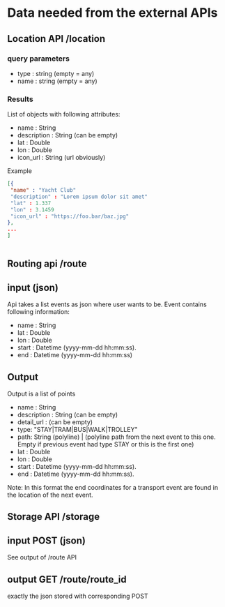 # Data needed from the external APIs

## Location API /location

### query parameters

 - type : string (empty = any)
 - name : string (empty = any)

### Results

List of objects with following attributes:

 - name : String
 - description : String (can be empty)
 - lat : Double
 - lon : Double
 - icon\_url : String (url obviously)

Example

```json
[{
 "name" : "Yacht Club"
 "description" : "Lorem ipsum dolor sit amet"
 "lat" : 1.337
 "lon" : 3.1459
 "icon_url" : "https://foo.bar/baz.jpg"
}, 
...
]
    
```
## Routing api /route

## input (json)

Api takes a list events as json where user wants to be. Event contains following information:

- name : String
- lat : Double
- lon : Double 
- start : Datetime (yyyy-mm-dd hh:mm:ss).
- end : Datetime (yyyy-mm-dd hh:mm:ss)

## Output 

Output is a list of points

- name : String
- description : String (can be empty)
- detail\_url : (can be empty)
- type: "STAY|TRAM|BUS|WALK|TROLLEY"
- path: String (polyline) | (polyline path from the next event to this one. Empty if previous event had type STAY or this is the first one)
- lat : Double
- lon : Double 
- start : Datetime (yyyy-mm-dd hh:mm:ss).
- end : Datetime (yyyy-mm-dd hh:mm:ss).

Note: In this format the end coordinates for a transport event are found in the location of the next event.


## Storage API /storage

## input POST (json)

See output of /route API

## output GET /route/route\_id

 exactly the json stored with corresponding POST
